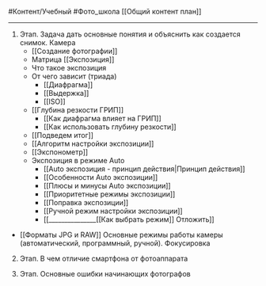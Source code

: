 #Контент/Учебный #Фото_школа 
[[Общий контент план]]
________

1. Этап. Задача дать основные понятия и объяснить как создается снимок.
Камера
	- [[Создание фотографии]]
	- Матрица
[[Экспозиция]]
	- Что такое экспозиция
	- От чего зависит (триада)
		- [[Диафрагма]]
		- [[Выдержка]]
		- [[ISO]] 
	- [[Глубина резкости ГРИП]]
		- [[Как диафрагма влияет на ГРИП]]
		- [[Как использовать глубину резкости]]
	- [[Подведем итог]]
	- [[Алгоритм настройки экспозиции]]
	- [[Экспонометр]]
	- Экспозиция в режиме Auto
		- [[Auto экспозиция - принцип действия|Принцип действия]]
		- [[Особенности Auto экспозиции]]
		- [[Плюсы и минусы Auto экспозиции]]
		- [[Приоритетные режимы экспозиции]]
		- [[Поправка экспозиции]]
		- [[Ручной режим настройки экспозиции]]
		- [[_______________[[Как выбрать режим]] Отложить]]
- [[Форматы JPG и RAW]]
Основные режимы работы камеры (автоматический, программный, ручной).
Фокусировка
2. Этап.
В чем отличие смартфона от фотоаппарата


3. Этап.
Основные ошибки начинающих фотографов

